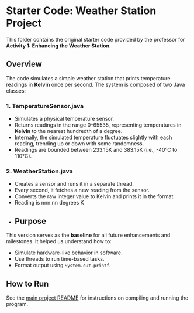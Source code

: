 # Starter Code: Weather Station Project

This folder contains the original starter code provided by the professor for **Activity 1: Enhancing the Weather Station**.

## Overview

The code simulates a simple weather station that prints temperature readings in **Kelvin** once per second. The system is composed of two Java classes:

### 1. TemperatureSensor.java
- Simulates a physical temperature sensor.
- Returns readings in the range 0–65535, representing temperatures in **Kelvin** to the nearest hundredth of a degree.
- Internally, the simulated temperature fluctuates slightly with each reading, trending up or down with some randomness.
- Readings are bounded between 233.15K and 383.15K (i.e., -40°C to 110°C).

### 2. WeatherStation.java
- Creates a sensor and runs it in a separate thread.
- Every second, it fetches a new reading from the sensor.
- Converts the raw integer value to Kelvin and prints it in the format:
- Reading is nnn.nn degrees K
- ## Purpose

This version serves as the **baseline** for all future enhancements and milestones. It helped us understand how to:
- Simulate hardware-like behavior in software.
- Use threads to run time-based tasks.
- Format output using `System.out.printf`.

## How to Run

See the [main project README](../README.md) for instructions on compiling and running the program.